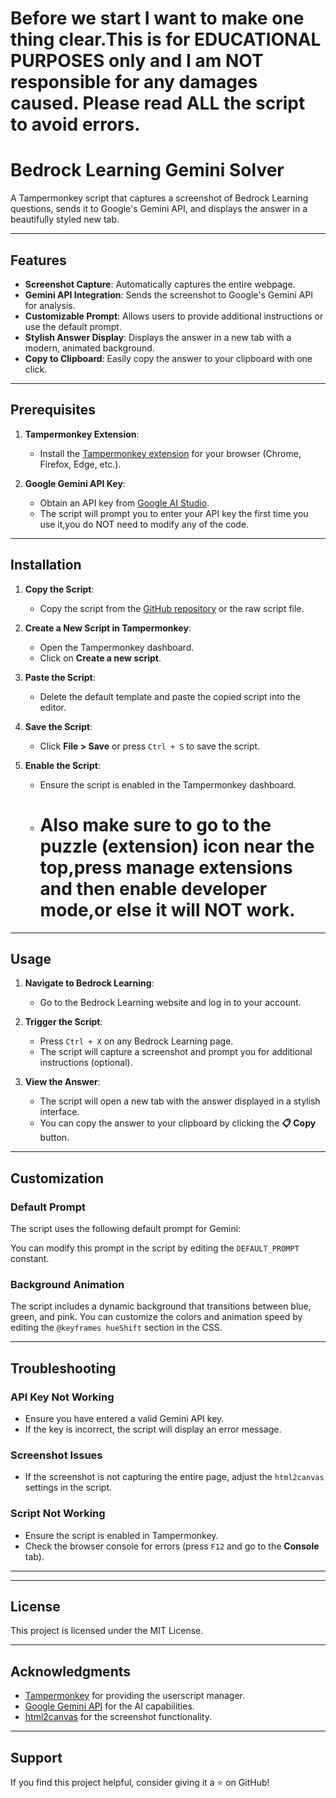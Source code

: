# Before we start I want to make one thing clear.This is for EDUCATIONAL PURPOSES only and I am NOT responsible for any damages caused. Please read ALL the script to avoid errors.


# Bedrock Learning Gemini Solver

A Tampermonkey script that captures a screenshot of Bedrock Learning questions, sends it to Google's Gemini API, and displays the answer in a beautifully styled new tab.


---

## Features

- **Screenshot Capture**: Automatically captures the entire webpage.
- **Gemini API Integration**: Sends the screenshot to Google's Gemini API for analysis.
- **Customizable Prompt**: Allows users to provide additional instructions or use the default prompt.
- **Stylish Answer Display**: Displays the answer in a new tab with a modern, animated background.
- **Copy to Clipboard**: Easily copy the answer to your clipboard with one click.

---

## Prerequisites

1. **Tampermonkey Extension**:
   - Install the [Tampermonkey extension](https://www.tampermonkey.net/) for your browser (Chrome, Firefox, Edge, etc.).

2. **Google Gemini API Key**:
   - Obtain an API key from [Google AI Studio](https://makersuite.google.com/).
   - The script will prompt you to enter your API key the first time you use it,you do NOT need to modify any of the code.

---

## Installation

1. **Copy the Script**:
   - Copy the script from the [GitHub repository](https://github.com/your-username/your-repo) or the raw script file.

2. **Create a New Script in Tampermonkey**:
   - Open the Tampermonkey dashboard.
   - Click on **Create a new script**.

3. **Paste the Script**:
   - Delete the default template and paste the copied script into the editor.

4. **Save the Script**:
   - Click **File > Save** or press `Ctrl + S` to save the script.

5. **Enable the Script**:
   - Ensure the script is enabled in the Tampermonkey dashboard.
   - # Also make sure to go to the puzzle (extension) icon near the top,press manage extensions and then enable developer mode,or else it will NOT work.

---

## Usage

1. **Navigate to Bedrock Learning**:
   - Go to the Bedrock Learning website and log in to your account.

2. **Trigger the Script**:
   - Press `Ctrl + X` on any Bedrock Learning page.
   - The script will capture a screenshot and prompt you for additional instructions (optional).

3. **View the Answer**:
   - The script will open a new tab with the answer displayed in a stylish interface.
   - You can copy the answer to your clipboard by clicking the **📋 Copy** button.

---

## Customization

### Default Prompt
The script uses the following default prompt for Gemini:

You can modify this prompt in the script by editing the `DEFAULT_PROMPT` constant.

### Background Animation
The script includes a dynamic background that transitions between blue, green, and pink. You can customize the colors and animation speed by editing the `@keyframes hueShift` section in the CSS.

---

## Troubleshooting

### API Key Not Working
- Ensure you have entered a valid Gemini API key.
- If the key is incorrect, the script will display an error message.

### Screenshot Issues
- If the screenshot is not capturing the entire page, adjust the `html2canvas` settings in the script.

### Script Not Working
- Ensure the script is enabled in Tampermonkey.
- Check the browser console for errors (press `F12` and go to the **Console** tab).

---


---

## License

This project is licensed under the MIT License.

---

## Acknowledgments

- [Tampermonkey](https://www.tampermonkey.net/) for providing the userscript manager.
- [Google Gemini API](https://developers.generativeai.google/) for the AI capabilities.
- [html2canvas](https://html2canvas.hertzen.com/) for the screenshot functionality.

---

## Support

If you find this project helpful, consider giving it a ⭐️ on GitHub!
